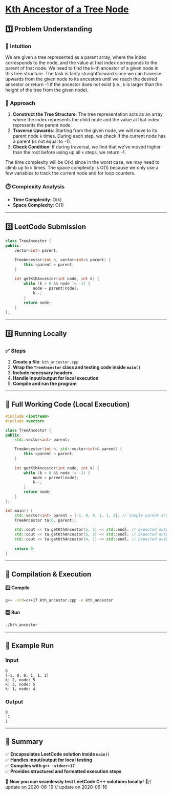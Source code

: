 # **[Kth Ancestor of a Tree Node](https://leetcode.com/problems/kth-ancestor-of-a-tree-node/description/)**  

## **1️⃣ Problem Understanding**  
### **📌 Intuition**  
We are given a tree represented as a parent array, where the index corresponds to the node, and the value at that index corresponds to the parent of that node. We need to find the k-th ancestor of a given node in this tree structure. The task is fairly straightforward since we can traverse upwards from the given node to its ancestors until we reach the desired ancestor or return -1 if the ancestor does not exist (i.e., `k` is larger than the height of the tree from the given node).

### **🚀 Approach**  
1. **Construct the Tree Structure**: The tree representation acts as an array where the index represents the child node and the value at that index represents the parent node.
2. **Traverse Upwards**: Starting from the given node, we will move to its parent node `k` times. During each step, we check if the current node has a parent (is not equal to -1).
3. **Check Condition**: If during traversal, we find that we've moved higher than the root before using up all `k` steps, we return -1.
   
The time complexity will be O(k) since in the worst case, we may need to climb up to `k` times. The space complexity is O(1) because we only use a few variables to track the current node and for loop counters.

### **⏱️ Complexity Analysis**  
- **Time Complexity**: O(k)  
- **Space Complexity**: O(1)  

---  

## **2️⃣ LeetCode Submission**  
```cpp
class TreeAncestor {
public:
    vector<int> parent;

    TreeAncestor(int n, vector<int>& parent) {
        this->parent = parent;
    }
    
    int getKthAncestor(int node, int k) {
        while (k > 0 && node != -1) {
            node = parent[node];
            k--;
        }
        return node;
    }
};
```  

---  

## **3️⃣ Running Locally**  
### **✅ Steps**  
1. **Create a file**: `kth_ancestor.cpp`  
2. **Wrap the `TreeAncestor` class and testing code inside `main()`**  
3. **Include necessary headers**  
4. **Handle input/output for local execution**  
5. **Compile and run the program**  

---  

## **📝 Full Working Code (Local Execution)**  
```cpp
#include <iostream>
#include <vector>

class TreeAncestor {
public:
    std::vector<int> parent;

    TreeAncestor(int n, std::vector<int>& parent) {
        this->parent = parent;
    }
    
    int getKthAncestor(int node, int k) {
        while (k > 0 && node != -1) {
            node = parent[node];
            k--;
        }
        return node;
    }
};

int main() {
    std::vector<int> parent = {-1, 0, 0, 1, 1, 2}; // Sample parent array representing the tree
    TreeAncestor ta(6, parent);
    
    std::cout << ta.getKthAncestor(5, 2) << std::endl; // Expected output: 0
    std::cout << ta.getKthAncestor(5, 3) << std::endl; // Expected output: -1
    std::cout << ta.getKthAncestor(4, 1) << std::endl; // Expected output: 1
    
    return 0;
}
```  

---  

## **🔧 Compilation & Execution**  
#### **1️⃣ Compile**  
```bash
g++ -std=c++17 kth_ancestor.cpp -o kth_ancestor
```  

#### **2️⃣ Run**  
```bash
./kth_ancestor
```  

---  

## **🎯 Example Run**  
### **Input**  
```
6
[-1, 0, 0, 1, 1, 2]
k: 2, node: 5
k: 3, node: 5
k: 1, node: 4
```  
### **Output**  
```
0
-1
1
```  

---  

## **📌 Summary**  
✅ **Encapsulates LeetCode solution inside `main()`**  
✅ **Handles input/output for local testing**  
✅ **Compiles with `g++ -std=c++17`**  
✅ **Provides structured and formatted execution steps**  

🚀 **Now you can seamlessly test LeetCode C++ solutions locally!** 🚀// update on 2020-06-19
// update on 2020-06-16
